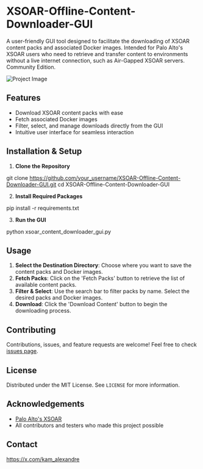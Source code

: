 # XSOAR-Offline-Content-Downloader-GUI

A user-friendly GUI tool designed to facilitate the downloading of XSOAR content packs and associated Docker images. Intended for Palo Alto's XSOAR users who need to retrieve and transfer content to environments without a live internet connection, such as Air-Gapped XSOAR servers. Community Edition.

![Project Image](path_to_your_screenshot_or_project_image.png)

## Features

- Download XSOAR content packs with ease
- Fetch associated Docker images
- Filter, select, and manage downloads directly from the GUI
- Intuitive user interface for seamless interaction

## Installation & Setup

1. **Clone the Repository**

git clone https://github.com/your_username/XSOAR-Offline-Content-Downloader-GUI.git
cd XSOAR-Offline-Content-Downloader-GUI


2. **Install Required Packages**

pip install -r requirements.txt


3. **Run the GUI**

python xsoar_content_downloader_gui.py


## Usage

1. **Select the Destination Directory**: Choose where you want to save the content packs and Docker images.
2. **Fetch Packs**: Click on the 'Fetch Packs' button to retrieve the list of available content packs.
3. **Filter & Select**: Use the search bar to filter packs by name. Select the desired packs and Docker images.
4. **Download**: Click the 'Download Content' button to begin the downloading process.

## Contributing

Contributions, issues, and feature requests are welcome! Feel free to check [issues page](https://github.com/your_username/XSOAR-Offline-Content-Downloader-GUI/issues).

## License

Distributed under the MIT License. See `LICENSE` for more information.

## Acknowledgements

- [Palo Alto's XSOAR](https://www.paloaltonetworks.com/cortex/xsoar)
- All contributors and testers who made this project possible

## Contact

https://x.com/kam_alexandre
